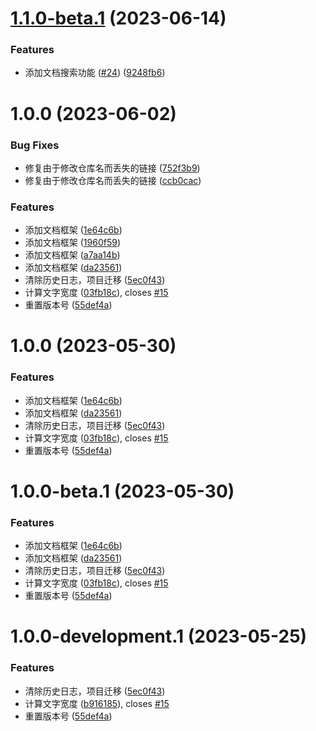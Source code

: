 # [1.1.0-beta.1](https://github.com/NI-Web-Infra-Team/common-utils/compare/v1.0.0...v1.1.0-beta.1) (2023-06-14)


### Features

* 添加文档搜索功能 ([#24](https://github.com/NI-Web-Infra-Team/common-utils/issues/24)) ([9248fb6](https://github.com/NI-Web-Infra-Team/common-utils/commit/9248fb662831c73ff6f5dc29bc633b3cfac84baf))

# 1.0.0 (2023-06-02)


### Bug Fixes

* 修复由于修改仓库名而丢失的链接 ([752f3b9](https://github.com/NI-Web-Infra-Team/common-utils/commit/752f3b916fdfeec986f1454e00e029008f4f3ffe))
* 修复由于修改仓库名而丢失的链接 ([ccb0cac](https://github.com/NI-Web-Infra-Team/common-utils/commit/ccb0cac99e21f1297c0664628731ca36eb4ff352))


### Features

* 添加文档框架 ([1e64c6b](https://github.com/NI-Web-Infra-Team/common-utils/commit/1e64c6b89b9e63c528086d4a88427a515f63d97e))
* 添加文档框架 ([1960f59](https://github.com/NI-Web-Infra-Team/common-utils/commit/1960f5952016709f27ddfe918e73d1ef7f97e3c5))
* 添加文档框架 ([a7aa14b](https://github.com/NI-Web-Infra-Team/common-utils/commit/a7aa14bc07241d0d5e62311433cdbae480b5f2c7))
* 添加文档框架 ([da23561](https://github.com/NI-Web-Infra-Team/common-utils/commit/da23561d0d15c4a86b48cf52e795476e6c49a2ad))
* 清除历史日志，项目迁移 ([5ec0f43](https://github.com/NI-Web-Infra-Team/common-utils/commit/5ec0f435f781a51e9014640907bb8fe80a70d1ec))
* 计算文字宽度 ([03fb18c](https://github.com/NI-Web-Infra-Team/common-utils/commit/03fb18c06c0b1f73981f6d69df718d55b06a5d92)), closes [#15](https://github.com/NI-Web-Infra-Team/common-utils/issues/15)
* 重置版本号 ([55def4a](https://github.com/NI-Web-Infra-Team/common-utils/commit/55def4acc2d3cf528f8103b08a7970e6213504ae))

# 1.0.0 (2023-05-30)


### Features

* 添加文档框架 ([1e64c6b](https://github.com/NI-Web-Infra-Team/common-utils/commit/1e64c6b89b9e63c528086d4a88427a515f63d97e))
* 添加文档框架 ([da23561](https://github.com/NI-Web-Infra-Team/common-utils/commit/da23561d0d15c4a86b48cf52e795476e6c49a2ad))
* 清除历史日志，项目迁移 ([5ec0f43](https://github.com/NI-Web-Infra-Team/common-utils/commit/5ec0f435f781a51e9014640907bb8fe80a70d1ec))
* 计算文字宽度 ([03fb18c](https://github.com/NI-Web-Infra-Team/common-utils/commit/03fb18c06c0b1f73981f6d69df718d55b06a5d92)), closes [#15](https://github.com/NI-Web-Infra-Team/common-utils/issues/15)
* 重置版本号 ([55def4a](https://github.com/NI-Web-Infra-Team/common-utils/commit/55def4acc2d3cf528f8103b08a7970e6213504ae))

# 1.0.0-beta.1 (2023-05-30)


### Features

* 添加文档框架 ([1e64c6b](https://github.com/NI-Web-Infra-Team/common-utils/commit/1e64c6b89b9e63c528086d4a88427a515f63d97e))
* 添加文档框架 ([da23561](https://github.com/NI-Web-Infra-Team/common-utils/commit/da23561d0d15c4a86b48cf52e795476e6c49a2ad))
* 清除历史日志，项目迁移 ([5ec0f43](https://github.com/NI-Web-Infra-Team/common-utils/commit/5ec0f435f781a51e9014640907bb8fe80a70d1ec))
* 计算文字宽度 ([03fb18c](https://github.com/NI-Web-Infra-Team/common-utils/commit/03fb18c06c0b1f73981f6d69df718d55b06a5d92)), closes [#15](https://github.com/NI-Web-Infra-Team/common-utils/issues/15)
* 重置版本号 ([55def4a](https://github.com/NI-Web-Infra-Team/common-utils/commit/55def4acc2d3cf528f8103b08a7970e6213504ae))

# 1.0.0-development.1 (2023-05-25)

### Features

* 清除历史日志，项目迁移 ([5ec0f43](https://github.com/NI-Web-Infra-Team/common-utils/commit/5ec0f435f781a51e9014640907bb8fe80a70d1ec))
* 计算文字宽度 ([b916185](https://github.com/NI-Web-Infra-Team/common-utils/commit/b9161853527356b36ae1af906a47ef237416671d)), closes [#15](https://github.com/NI-Web-Infra-Team/common-utils/issues/15)
* 重置版本号 ([55def4a](https://github.com/NI-Web-Infra-Team/common-utils/commit/55def4acc2d3cf528f8103b08a7970e6213504ae))
